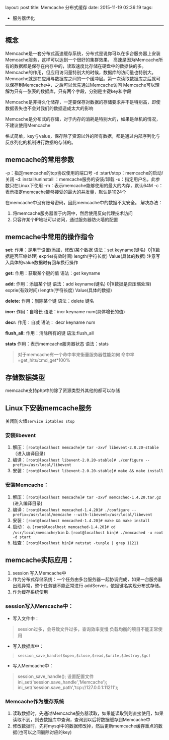 layout: post
title: Memcache 分布式缓存
date: 2015-11-19 02:36:19
tags:
- 服务器优化
---
## 概念
Memcache是一套分布式高速缓存系统，分布式是说你可以在多台服务器上安装Memcache服务，这样可以达到一个很好的集群效果，
高速是因为Memcache所有的数据都是保存在内存中的，读取速度比存储在硬盘中的数据快的多。
Memcache的作用，但应用访问量特别大的时候，数据库的访问量也特别大。Memcache就是在应用与数据库之间的一个缓冲层。第一次读取数据库之后就可以保存到Memcache中，之后可以优先通过Memcache访问
Memcache可以理解为只有一张表的数据库，只有两个字段，分别是主键key和字段

Memcache是非持久化储存，一定要保存对数据的存储要求并不是特别高，即使数据丢失也不会对我们的数据造成太大的影响

Memcache是分布式的存储，对于内存的消耗是特别大的，如果是单机的情况，不建议使用Memcache

格式简单，key与value，保存除了资源以外的所有数据，都是通过内部序列化与反序列化的机制进行数据的存储的。

## memcache的常用参数
-p：指定memcache的tcp协议使用的端口号
-d :start/stop：memcache的启动/关闭
-d: install/uninstall ：memcache服务的安装/卸载
-u：指定用户名，此参数只在Linux下使用
-m：表示memcache能够使用的最大的内存，默认64M
-c：表示指定memcache能够接受的最大的并发量，默认是1024个

在memcache中没有账号密码，因此memcache中的数据不太安全。
解决办法：

1. 将memcache服务器置于内网中，然后使用反向代理技术访问
2. 只容许某个IP地址可以访问，通过服务器防火墙的配置

## memcache中常用的操作指令
**set:**
作用：是用于设置(添加，修改)某个数据
语法：set keyname(键名)  0|1(数据是否压缩处理) exprie(有效时间) length(字符长度)
Value(具体的数据)
注意写入具体的value数据时有回车换行操作

**get:**
作用：获取某个键的值
语法：get keyname

**add:**
作用：添加某个键
语法：add keyname(键名)  0|1(数据是否压缩处理) 	exprie(有效时间) length(字符长度)
Value(具体的数据)

**delete:**
作用：删除某个键
语法：delete 键名

**incr:**
作用：自增长
语法：incr keyname num(具体增长的值)

**decr:**
作用：自减
语法： decr keyname num

**flush_all:**
作用：清除所有的键
语法:flush_all

**stats**
作用：表示memcache服务器状态
语法：stats
>对于memcache有一个命中率来衡量服务器性能如何
命中率=get_hits/cmd_get*100%

## 存储数据类型
memcache支持php中的除了资源类型外其他的都可以存储

## Linux下安装memcache服务
关闭防火墙`service iptables stop`
### 安装libevent
1. 解压：`[root@localhost memcache]# tar -zxvf libevent-2.0.20-stable`    （进入编译目录）
2. 编译：`[root@localhost libevent-2.0.20-stable]# ./configure --prefix=/usr/local/libevent`
3. 安装：`[root@localhost libevent-2.0.20-stable]# make && make install`

### 安装Memcache：
1. 解压：`[root@localhost memcache]# tar -zxvf memcached-1.4.20.tar.gz`     (进入编译目录)
2. 编译：`[root@localhost memcached-1.4.20]# ./configure --prefix=/usr/local/memcache --with-libevent=/usr/local/libevent`
3. 安装：`[root@localhost memcached-1.4.20]# make && make install`
4. 启动：
	a. `[root@localhost memcached-1.4.20]# cd /usr/local/memcache/bin`
	b. `[root@localhost bin]# ./memcached -u root -d start`
5. 检查：`[root@localhost bin]# netstat -tunple | grep 11211`

## memcache实际应用：
1. session 写入Memcache中
2. 作为分布式存储系统：一个任务由多台服务器一起协调完成，如果一台服务器出现异常，整个任务链不能正常进行 addServer，依据键名实现分布式存储。
3. 作为缓存系统使用

### session写入Memcache中：
* 写入文件中：
>session过多，会导致文件过多，查询效率变慢
负载均衡的项目不能正常使用

* 写入数据库中：
>`session_save_handle($open,$close,$read,$write,$destroy,$gc)`

* 写入Memcache中：
>session_save_handle();
>设置配置文件
>ini_set('session.save_handle','Memcache');
>ini_set('session.save_path','tcp://127.0.0.1:11211');

### Memcache作为缓存系统
1. 读取数据时，先通过Memcache服务器读取，如果能读取到则直接使用，如果读取不到，则去数据库中查询，查询到以后将数据缓存到Memcache中
2. 修改数据时，先将mysql中的数据修改掉，然后更新memcache缓存重点的数据(也可以之间删除对应的key)
